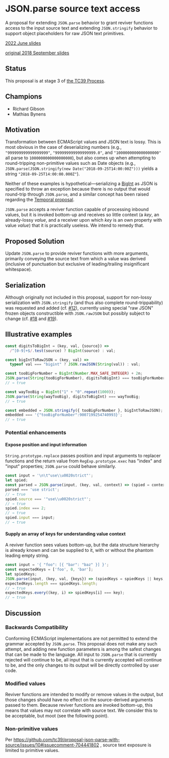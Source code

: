 # JSON.parse source text access

A proposal for extending `JSON.parse` behavior to grant reviver functions access to the input source text and extending `JSON.stringify` behavior to support object placeholders for raw JSON text primitives.

[2022 June slides](https://docs.google.com/presentation/d/1C2RLbE-SS8ldlQPfXgsvKJBrEIZb4s57pOn-LxBNaC0/)

[original 2018 September slides](https://docs.google.com/presentation/d/1PB0HCOxWZikFmTAqR5U2ZZjEiDV7NjhPN_-SK5NNG0w/edit?usp=sharing)

## Status
This proposal is at stage 3 of [the TC39 Process](https://tc39.github.io/process-document/).

## Champions
* Richard Gibson
* Mathias Bynens

## Motivation
Transformation between ECMAScript values and JSON text is lossy.
This is most obvious in the case of deserializing numbers (e.g., `"999999999999999999"`, `"999999999999999999.0"`, and `"1000000000000000000"` all parse to `1000000000000000000`), but also comes up when attempting to round-tripping non-primitive values such as Date objects (e.g., `JSON.parse(JSON.stringify(new Date("2018-09-25T14:00:00Z")))` yields a string `"2018-09-25T14:00:00.000Z"`).

Neither of these examples is hypothetical—serializing a [BigInt](https://github.com/tc39/proposal-bigint) as JSON is specified to throw an exception because there is no output that would round-trip through `JSON.parse`, and a similar concept has been raised regarding the [Temporal proposal](https://github.com/tc39/proposal-temporal).

`JSON.parse` accepts a reviver function capable of processing inbound values, but it is invoked bottom-up and receives so little context (a _key_, an already-lossy _value_, and a receiver upon which _key_ is an own property with value _value_) that it is practically useless.
We intend to remedy that.

## Proposed Solution
Update `JSON.parse` to provide reviver functions with more arguments, primarily conveying the source text from which a value was derived (inclusive of punctuation but exclusive of leading/trailing insignificant whitespace).

## Serialization 
Although originally not included in this proposal, support for non-lossy serialization with `JSON.stringify` (and thus also complete round-trippability) was requested and added (cf. [#12](https://github.com/tc39/proposal-json-parse-with-source/issues/12)), currently using special "raw JSON" frozen objects constructible with `JSON.rawJSON` but possibly subject to change (cf. [#18](https://github.com/tc39/proposal-json-parse-with-source/issues/18) and [#19](https://github.com/tc39/proposal-json-parse-with-source/issues/19)).

## Illustrative examples
```js
const digitsToBigInt = (key, val, {source}) =>
  /^[0-9]+$/.test(source) ? BigInt(source) : val;

const bigIntToRawJSON = (key, val) =>
  typeof val === "bigint" ? JSON.rawJSON(String(val)) : val;

const tooBigForNumber = BigInt(Number.MAX_SAFE_INTEGER) + 2n;
JSON.parse(String(tooBigForNumber), digitsToBigInt) === tooBigForNumber;
// → true

const wayTooBig = BigInt("1" + "0".repeat(1000));
JSON.parse(String(wayTooBig), digitsToBigInt) === wayTooBig;
// → true

const embedded = JSON.stringify({ tooBigForNumber }, bigIntToRawJSON);
embedded === '{"tooBigForNumber":9007199254740993}';
// → true
```

### Potential enhancements
#### Expose position and input information
`String.prototype.replace` passes position and input arguments to replacer functions and the return value from `RegExp.prototype.exec` has "index" and "input" properties; `JSON.parse` could behave similarly.
```js
const input = '\n\t"use\\u0020strict"';
let spied;
const parsed = JSON.parse(input, (key, val, context) => (spied = context, val));
parsed === 'use strict';
// → true
spied.source === '"use\\u0020strict"';
// → true
spied.index === 2;
// → true
spied.input === input;
// → true

```

#### Supply an array of keys for understanding value context
A reviver function sees values bottom-up, but the data structure hierarchy is already known and can be supplied to it, with or without the phantom leading empty string.
```js
const input = '{ "foo": [{ "bar": "baz" }] }';
const expectedKeys = ['foo', 0, 'bar'];
let spiedKeys;
JSON.parse(input, (key, val, {keys}) => (spiedKeys = spiedKeys || keys, val));
expectedKeys.length === spiedKeys.length;
// → true
expectedKeys.every((key, i) => spiedKeys[i] === key);
// → true
```

## Discussion
### Backwards Compatibility
Conforming ECMAScript implementations are not permitted to extend the grammar accepted by `JSON.parse`.
This proposal does not make any such attempt, and adding new function parameters is among the safest changes that can be made to the language.
All input to `JSON.parse` that is currently rejected will continue to be, all input that is currently accepted will continue to be, and the only changes to its output will be directly controlled by user code.

### Modified values
Reviver functions are intended to modify or remove values in the output, but those changes should have no effect on the source-derived arguments passed to them.
Because reviver functions are invoked bottom-up, this means that values may not correlate with source text.
We consider this to be acceptable, but moot (see the following point).

### Non-primitive values
Per https://github.com/tc39/proposal-json-parse-with-source/issues/10#issuecomment-704441802 , source text exposure is limited to primitive values.
